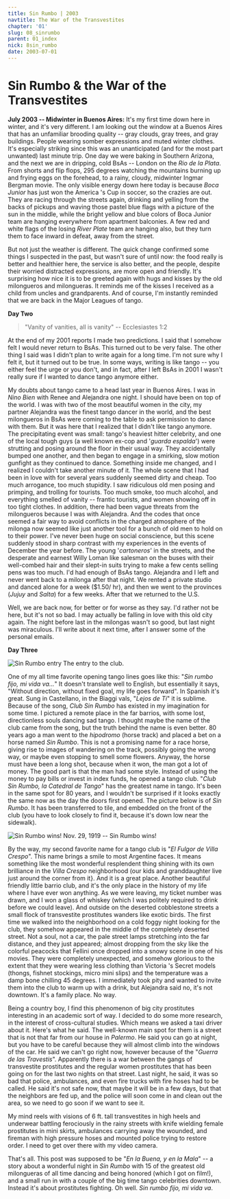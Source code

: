 ```yaml
---
title: Sin Rumbo | 2003
navtitle: The War of the Transvestites
chapter: '01'
slug: 08_sinrumbo
parent: 01_index
nick: 8sin_rumbo
date: 2003-07-01
---
```


# Sin Rumbo & the War of the Transvestites

**July 2003 -- Midwinter in Buenos Aires:** It's my first time down here in winter, and it's very different. I am looking out the window at a Buenos Aires that has an unfamiliar brooding quality -- gray clouds, gray trees, and gray buildings. People wearing somber expressions and muted winter clothes. It's especially striking since this was an unanticipated (and for the most part unwanted) last minute trip. One day we were baking in Southern Arizona, and the next we are in dripping, cold BsAs -- London on the _Rio de la Plata_. From shorts and flip flops, 295 degrees watching the mountains burning up and frying eggs on the forehead, to a rainy, cloudy, midwinter Ingmar Bergman movie. The only visible energy down here today is because _Boca Junior_ has just won the America 's Cup in soccer, so the crazies are out. They are racing through the streets again, drinking and yelling from the backs of pickups and waving those pastel blue flags with a picture of the sun in the middle, while the bright yellow and blue colors of Boca Junior team are hanging everywhere from apartment balconies. A few red and white flags of the losing _River Plate_ team are hanging also, but they turn them to face inward in defeat, away from the street.

But not just the weather is different. The quick change confirmed some things I suspected in the past, but wasn't sure of until now: the food really is better and healthier here, the service is also better, and the people, despite their worried distracted expressions, are more open and friendly. It's surprising how nice it is to be greeted again with hugs and kisses by the old milongueros and milongueras. It reminds me of the kisses I received as a child from uncles and grandparents. And of course, I'm instantly reminded that we are back in the Major Leagues of tango.

**Day Two**

>"Vanity of vanities, all is vanity" -- Ecclesiastes 1:2

At the end of my 2001 reports I made two predictions. I said that I somehow felt I would never return to BsAs. This turned out to be very false. The other thing I said was I didn't plan to write again for a long time. I'm not sure why I felt it, but it turned out to be true. In some ways, writing is like tango -- you either feel the urge or you don't, and in fact, after I left BsAs in 2001 I wasn't really sure if I wanted to dance tango anymore either.

My doubts about tango came to a head last year in Buenos Aires. I was in _Nino Bien_ with Renee and Alejandra one night. I should have been on top of the world. I was with two of the most beautiful women in the city, my partner Alejandra was the finest tango dancer in the world, and the best milongueros in BsAs were coming to the table to ask permission to dance with them. But it was here that I realized that I didn't like tango anymore. The precipitating event was small: tango's heaviest hitter celebrity, and one of the local tough guys (a well known ex-cop and '_guarda espalda_') were strutting and posing around the floor in their usual way. They accidentally bumped one another, and then began to engage in a smirking, slow motion gunfight as they continued to dance. Something inside me changed, and I realized I couldn't take another minute of it. The whole scene that I had been in love with for several years suddenly seemed dirty and cheap. Too much arrogance, too much stupidity. I saw ridiculous old men posing and primping, and trolling for tourists. Too much smoke, too much alcohol, and everything smelled of vanity -- frantic tourists, and women showing off in too tight clothes. In addition, there had been vague threats from the milongueros because I was with Alejandra. And the codes that once seemed a fair way to avoid conflicts in the charged atmosphere of the milonga now seemed like just another tool for a bunch of old men to hold on to their power. I've never been huge on social conscience, but this scene suddenly stood in sharp contrast with my experiences in the events of December the year before. The young '_cartoneros_' in the streets, and the desperate and earnest Willy Loman like salesman on the buses with their well-combed hair and their slept-in suits trying to make a few cents selling pens was too much. I'd had enough of BsAs tango. Alejandra and I left and never went back to a milonga after that night. We rented a private studio and danced alone for a week ($1.50/ hr), and then we went to the provinces (_Jujuy_ and _Salta_) for a few weeks. After that we returned to the U.S.

Well, we are back now, for better or for worse as they say. I'd rather not be here, but it's not so bad. I may actually be falling in love with this old city again. The night before last in the milongas wasn't so good, but last night was miraculous. I'll write about it next time, after I answer some of the personal emails.

**Day Three**

![Sin Rumbo entry]({{site.res}}/1_pics/image013.jpg)
The entry to the club.

One of my all time favorite opening tango lines goes like this: "_Sin rumbo fijo, mi vida va..._" It doesn't translate well to English, but essentially it says, "Without direction, without fixed goal, my life goes forward". In Spanish it's great. Sung in Castellano, in the Biaggi vals, "_Lejos de Ti_" it is sublime. Because of the song, _Club Sin Rumbo_ has existed in my imagination for some time. I pictured a remote place in the far barrios, with some lost, directionless souls dancing sad tango. I thought maybe the name of the club came from the song, but the truth behind the name is even better. 80 years ago a man went to the _hipodromo_ (horse track) and placed a bet on a horse named _Sin Rumbo_. This is not a promising name for a race horse, giving rise to images of wandering on the track, possibly going the wrong way, or maybe even stopping to smell some flowers. Anyway, the horse must have been a long shot, because when it won, the man got a lot of money. The good part is that the man had some style. Instead of using the money to pay bills or invest in index funds, he opened a tango club. "_Club Sin Rumbo, la Catedral de Tango_" has the greatest name in tango. It's been in the same spot for 80 years, and I wouldn't be surprised if it looks exactly the same now as the day the doors first opened. The picture below is of _Sin Rumbo_. It has been transferred to tile, and embedded on the front of the club (you have to look closely to find it, because it's down low near the sidewalk).

![Sin Rumbo wins!]({{site.res}}/1_pics/image015.jpg)
Nov. 29, 1919 -- Sin Rumbo wins!

By the way, my second favorite name for a tango club is "_El Fulgor de Villa Crespo_". This name brings a smile to most Argentine faces. It means something like the most wonderful resplendent thing shining with its own brilliance in the _Villa Crespo_ neighborhood (our kids and granddaughter live just around the corner from it}. And it is a great place. Another beautiful friendly little barrio club, and it's the only place in the history of my life where I have ever won anything. As we were leaving, my ticket number was drawn, and I won a glass of whiskey (which I was politely required to drink before we could leave). And outside on the deserted cobblestone streets a small flock of transvestite prostitutes wanders like exotic birds. The first time we walked into the neighborhood on a cold foggy night looking for the club, they somehow appeared in the middle of the completely deserted street. Not a soul, not a car, the pale street lamps stretching into the far distance, and they just appeared; almost dropping from the sky like the colorful peacocks that Fellini once dropped into a snowy scene in one of his movies. They were completely unexpected, and somehow glorious to the extent that they were wearing less clothing than Victoria 's Secret models (thongs, fishnet stockings, micro mini slips) and the temperature was a damp bone chilling 45 degrees. I immediately took pity and wanted to invite them into the club to warm up with a drink, but Alejandra said no, it's not downtown. It's a family place. No way.

Being a country boy, I find this phenomenon of big city prostitutes interesting in an academic sort of way. I decided to do some more research, in the interest of cross-cultural studies. Which means we asked a taxi driver about it. Here's what he said. The well-known main spot for them is a street that is not that far from our house in _Palermo_. He said you can go at night, but you have to be careful because they will almost climb into the windows of the car. He said we can't go right now, however because of the "_Guerra de las Travestis_". Apparently there is a war between the gangs of transvestite prostitutes and the regular women prostitutes that has been going on for the last two nights on that street. Last night, he said, it was so bad that police, ambulances, and even fire trucks with fire hoses had to be called. He said it's not safe now, that maybe it will be in a few days, but that the neighbors are fed up, and the police will soon come in and clean out the area, so we need to go soon if we want to see it.

My mind reels with visions of 6 ft. tall transvestites in high heels and underwear battling ferociously in the rainy streets with knife wielding female prostitutes in mini skirts, ambulances carrying away the wounded, and fireman with high pressure hoses and mounted police trying to restore order. I need to get over there with my video camera.

That's all. This post was supposed to be "_En la Buena, y en la Mala_" -- a story about a wonderful night in _Sin Rumbo_ with 15 of the greatest old milongueras of all time dancing and being honored (which I got on film!), and a small run in with a couple of the big time tango celebrities downtown. Instead it's about prostitutes fighting. Oh well. _Sin rumbo fijo, mi vida va_.